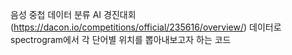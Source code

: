 음성 중첩 데이터 분류 AI 경진대회(https://dacon.io/competitions/official/235616/overview/)
데이터로 spectrogram에서 각 단어별 위치를 뽑아내보고자 하는 코드